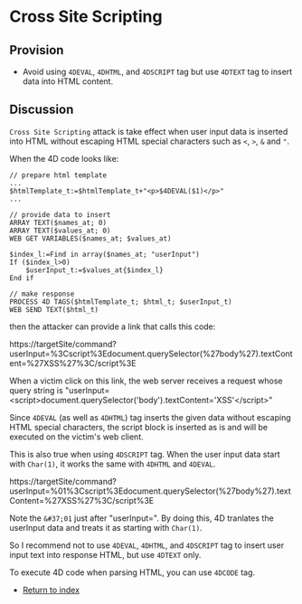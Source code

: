 # Cross Site Scripting

## Provision

- Avoid using `4DEVAL`, `4DHTML`, and `4DSCRIPT` tag but use `4DTEXT` tag to insert data into HTML content. 

## Discussion

`Cross Site Scripting` attack is take effect when user input data is inserted into HTML without escaping HTML special characters such as `<`, `>`, `&` and `"`.

When the 4D code looks like:

```4D
// prepare html template
...
$htmlTemplate_t:=$htmlTemplate_t+"<p>$4DEVAL($1)</p>"
...

// provide data to insert
ARRAY TEXT($names_at; 0)
ARRAY TEXT($values_at; 0)
WEB GET VARIABLES($names_at; $values_at)

$index_l:=Find in array($names_at; "userInput")
If ($index_l>0)
    $userInput_t:=$values_at{$index_l}
End if 

// make response
PROCESS 4D TAGS($htmlTemplate_t; $html_t; $userInput_t)
WEB SEND TEXT($html_t)
```

then the attacker can provide a link that calls this code:

https://targetSite/command?userInput=&#37;3Cscript&#37;3Edocument.querySelector(&#37;27body&#37;27).textContent=&#37;27XSS&#37;27&#37;3C/script&#37;3E

When a victim click on this link, the web server receives a request whose query string is "userInput=&lt;script&gt;document.querySelector('body').textContent='XSS'&lt;/script&gt;"

Since `4DEVAL` (as well as `4DHTML`) tag inserts the given data without escaping HTML special characters, the script block is inserted as is and will be executed on the victim's web client.

This is also true when using `4DSCRIPT` tag. When the user input data start with `Char(1)`, it works the same with `4DHTML` and `4DEVAL`.

https://targetSite/command?userInput=&#37;01&#37;3Cscript&#37;3Edocument.querySelector(&#37;27body&#37;27).textContent=&#37;27XSS&#37;27&#37;3C/script&#37;3E

Note the `&#37;01` just after "userInput=". By doing this, 4D tranlates the userInput data and treats it as starting with `Char(1)`.

So I recommend not to use `4DEVAL`, `4DHTML`, and `4DSCRIPT` tag to insert user input text into response HTML, but use `4DTEXT` only.

To execute 4D code when parsing HTML, you can use `4DCODE` tag.

- [Return to index](index.html)
